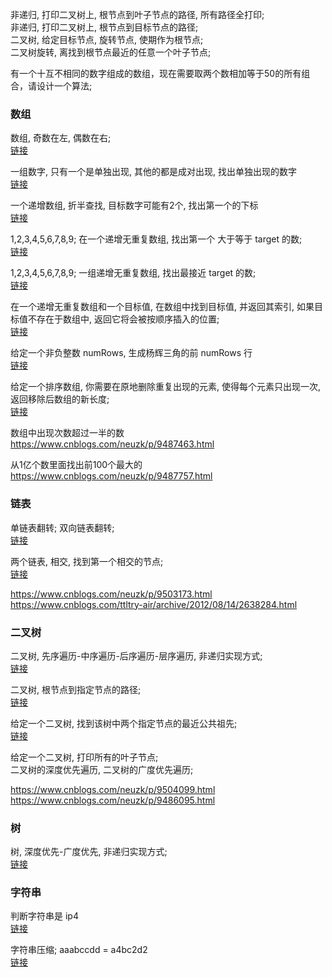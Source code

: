 非递归, 打印二叉树上, 根节点到叶子节点的路径, 所有路径全打印;  
非递归, 打印二叉树上, 根节点到目标节点的路径;  
二叉树, 给定目标节点, 旋转节点, 使期作为根节点;  
二叉树旋转, 离找到根节点最近的任意一个叶子节点;  

有一个十互不相同的数字组成的数组，现在需要取两个数相加等于50的所有组合，请设计一个算法;  


### 数组  
数组, 奇数在左, 偶数在右;  
[链接](leetcode/segment01/a004.md)  

一组数字, 只有一个是单独出现, 其他的都是成对出现, 找出单独出现的数字  
[链接](leetcode/segment01/a009.md)  

一个递增数组, 折半查找, 目标数字可能有2个, 找出第一个的下标  
[链接](leetcode/segment01/a006.md)  

1,2,3,4,5,6,7,8,9;  在一个递增无重复数组, 找出第一个 大于等于 target 的数;  
[链接](leetcode/segment01/a007.md)  

1,2,3,4,5,6,7,8,9;  一组递增无重复数组, 找出最接近 target 的数;  
[链接](leetcode/segment01/a010.md)  

在一个递增无重复数组和一个目标值, 在数组中找到目标值, 并返回其索引, 如果目标值不存在于数组中, 返回它将会被按顺序插入的位置;  
[链接](leetcode/segment01/a011.md)  

给定一个非负整数 numRows, 生成杨辉三角的前 numRows 行  
[链接](leetcode/segment01/a012.md)  

给定一个排序数组, 你需要在原地删除重复出现的元素, 使得每个元素只出现一次, 返回移除后数组的新长度;  
[链接](leetcode/segment01/a014.md)  

数组中出现次数超过一半的数  
https://www.cnblogs.com/neuzk/p/9487463.html  

从1亿个数里面找出前100个最大的  
https://www.cnblogs.com/neuzk/p/9487757.html  

### 链表  
单链表翻转;  双向链表翻转;  
[链接](leetcode/segment01/a008.md)  

两个链表, 相交, 找到第一个相交的节点;  
[链接](leetcode/segment01/a013.md)  

https://www.cnblogs.com/neuzk/p/9503173.html  
https://www.cnblogs.com/ttltry-air/archive/2012/08/14/2638284.html  
### 二叉树  
二叉树, 先序遍历-中序遍历-后序遍历-层序遍历, 非递归实现方式;  
[链接](leetcode/segment01/a001.md)  

二叉树, 根节点到指定节点的路径;  
[链接](leetcode/segment01/a016.md)  

给定一个二叉树, 找到该树中两个指定节点的最近公共祖先;  
[链接](leetcode/segment01/a015.md)  

给定一个二叉树, 打印所有的叶子节点;  
二叉树的深度优先遍历, 二叉树的广度优先遍历;  


https://www.cnblogs.com/neuzk/p/9504099.html   
https://www.cnblogs.com/neuzk/p/9486095.html  
### 树  
树, 深度优先-广度优先, 非递归实现方式;  
[链接](leetcode/segment01/a002.md)  

###  字符串  
判断字符串是 ip4  
[链接](leetcode/segment01/a003.md)  

字符串压缩;  aaabccdd = a4bc2d2  
[链接](leetcode/segment01/a005.md)  



